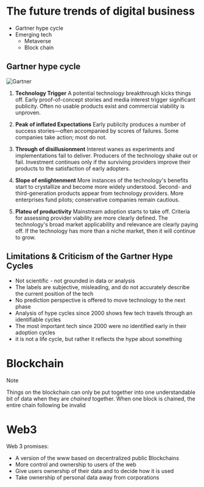 # The future trends of digital business

- Gartner hype cycle
- Emerging tech
  - Metaverse
  - Block chain

## Gartner hype cycle

![Gartner](./images/Gartner_Hype_Cycle.svg.png)

1. **Technology Trigger**
    A potential technology breakthrough kicks things off.
    Early proof-of-concept stories and media interest trigger significant publicity.
    Often no usable products exist and commercial viability is unproven.

2. **Peak of inflated Expectations**
    Early publicity produces a number of success stories—often accompanied by scores of failures.
    Some companies take action; most do not.

3. **Through of disillusionment**
    Interest wanes as experiments and implementations fail to deliver.
    Producers of the technology shake out or fail.
    Investment continues only if the surviving providers improve their products to the satisfaction of early adopters.

4. **Slope of enlightenment**
    More instances of the technology's benefits start to crystallize and become more widely understood.
    Second- and third-generation products appear from technology providers.
    More enterprises fund pilots; conservative companies remain cautious.

5. **Plateu of productivity**
    Mainstream adoption starts to take off.
    Criteria for assessing provider viability are more clearly defined.
    The technology's broad market applicability and relevance are clearly paying off.
    If the technology has more than a niche market, then it will continue to grow.

## Limitations & Criticism of the Gartner Hype Cycles

- Not scientific - not grounded in data or analysis
- The labels are subjective, misleading, and do not accurately describe the  current position of the tech
- No prediction perspective is offered to move technology to the next phase
- Analysis of hype cycles since 2000 shows few tech travels through an identifiable cycles
- The most important tech since 2000 were no identified early in their adoption cycles
- it is not a life cycle, but rather it reflects the hype about something

# Blockchain

> [!NOTE]
> Things on the blockchain can only be put together into
> one understandable bit of data when they are *chained*  together.
> When one block is chained, the entire chain following be invalid

# Web3

Web 3 promises:

- A version of the www based on decentralized public Blockchains
- More control and ownership to users of the web
- Give users ownership of their data and to decide how it is used
- Take ownership of personal data away from corporations
